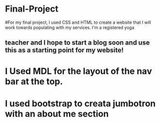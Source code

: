 # Final-Project
#For my final project, I used CSS and HTML to create a website that I will work towards populating with my services. I'm a registered yoga
## teacher and I hope to start a blog soon and use this as a starting point for my website!
# I Used MDL for the layout of the nav bar at the top.
# I used bootstrap to creata jumbotron with an about me section